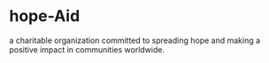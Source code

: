 # hope-Aid
a charitable organization committed to spreading hope and making a positive impact in communities worldwide.
